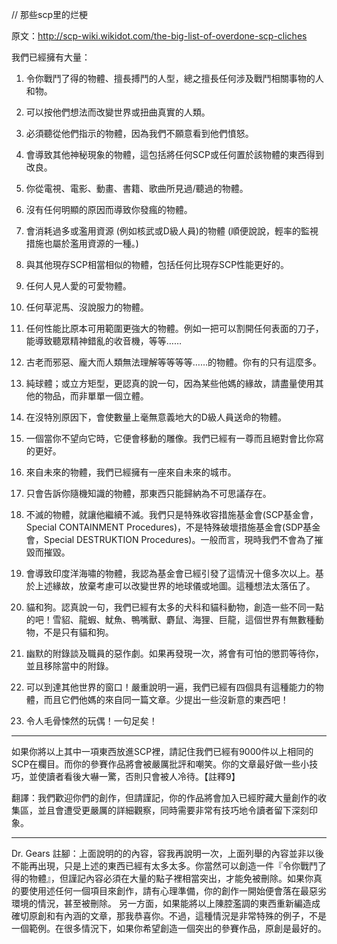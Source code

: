 // 那些scp里的烂梗

原文：<http://scp-wiki.wikidot.com/the-big-list-of-overdone-scp-cliches>


我們已經擁有大量：

1. 令你戰鬥了得的物體、擅長搏鬥的人型，總之擅長任何涉及戰鬥相關事物的人和物。

2. 可以按他們想法而改變世界或扭曲真實的人類。

3. 必須聽從他們指示的物體，因為我們不願意看到他們憤怒。

4. 會導致其他神秘現象的物體，這包括將任何SCP或任何置於該物體的東西得到改良。

5. 你從電視、電影、動畫、書籍、歌曲所見過/聽過的物體。

6. 沒有任何明顯的原因而導致你發瘋的物體。

7. 會消耗過多或濫用資源 (例如核武或D級人員)的物體
    (順便說說，輕率的監視措施也屬於濫用資源的一種。)

8. 與其他現存SCP相當相似的物體，包括任何比現存SCP性能更好的。

9. 任何人見人愛的可愛物體。

10. 任何草泥馬、沒說服力的物體。

11. 任何性能比原本可用範圍更強大的物體。例如一把可以割開任何表面的刀子，能導致聽眾精神錯亂的收音機，等等……

12. 古老而邪惡、龐大而人類無法理解等等等等……的物體。你有的只有這麼多。

13. 純球體；或立方矩型，更認真的說一句，因為某些他媽的緣故，請盡量使用其他的物品，而非單單一個立體。

14. 在沒特別原因下，會使數量上毫無意義地大的D級人員送命的物體。

15. 一個當你不望向它時，它便會移動的雕像。我們已經有一尊而且絕對會比你寫的更好。

16. 來自未來的物體，我們已經擁有一座來自未來的城市。

17. 只會告訴你隨機知識的物體，那東西只能歸納為不可思議存在。

18. 不滅的物體，就讓他繼續不滅。我們只是特殊收容措施基金會(SCP基金會，Special CONTAINMENT Procedures)，不是特殊破壞措施基金會(SDP基金會，Special DESTRUKTION Procedures)。一般而言，現時我們不會為了摧毀而摧毀。

19. 會導致印度洋海嘯的物體，我認為基金會已經引發了這情況十億多次以上。基於上述緣故，放棄考慮可以改變世界的地球儀或地圖。這種想法太落伍了。

20. 貓和狗。認真說一句，我們已經有太多的犬科和貓科動物，創造一些不同一點的吧！雪貂、龍蝦、魷魚、鴨嘴獸、麝鼠、海狸、巨龍，這個世界有無數種動物，不是只有貓和狗。

21. 幽默的附錄談及職員的惡作劇。如果再發現一次，將會有可怕的懲罰等待你，並且移除當中的附錄。

22. 可以到達其他世界的窗口！嚴重說明一遍，我們已經有四個具有這種能力的物體，而且它們他媽的來自同一篇文章。少提出一些沒新意的東西吧！

23. 令人毛骨悚然的玩偶！一句足矣！

________________________________________

如果你將以上其中一項東西放進SCP裡，請記住我們已經有9000件以上相同的SCP在欄目。而你的參賽作品將會被嚴厲批評和嘲笑。你的文章最好做一些小技巧，並使讀者看後大嚇一驚，否則只會被人冷待。【註釋9】

翻譯：我們歡迎你們的創作，但請謹記，你的作品將會加入已經貯藏大量創作的收集區，並且會遭受更嚴厲的詳細觀察，同時需要非常有技巧地令讀者留下深刻印象。

________________________________________

Dr. Gears 註腳：上面說明的的內容，容我再說明一次，上面列舉的內容並非以後不能再出現，只是上述的東西已經有太多太多。你當然可以創造一件『令你戰鬥了得的物體』，但謹記內容必須在大量的點子裡相當突出，才能免被刪除。如果你真的要使用述任何一個項目來創作，請有心理準備，你的創作一開始便會落在最惡劣環境的情況，甚至被刪除。
另一方面，如果能將以上陳腔濫調的東西重新編造成確切原創和有內涵的文章，那我恭喜你。不過，這種情況是非常特殊的例子，不是一個範例。在很多情況下，如果你希望創造一個突出的參賽作品，原創是最好的。